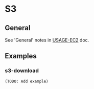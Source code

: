 # S3

## General

See 'General' notes in [USAGE-EC2](./USAGE-EC2.md) doc.

## Examples

### s3-download

    (TODO: Add example)
